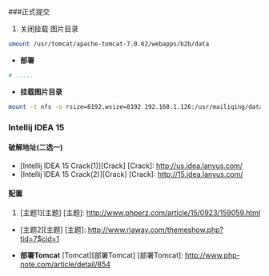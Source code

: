 ###正式提交
1. 关闭挂载 图片目录
```bash
umount /usr/tomcat/apache-tomcat-7.0.62/webapps/b2b/data
```
+ **部署**
```bash
# .....
```
+ **挂载图片目录**
```bash
mount -t nfs -o rsize=8192,wsize=8192 192.168.1.126:/usr/mailiqing/data /usr/tomcat/apache-tomcat-7.0.62/webapps/b2b/data
```



### Intellij IDEA 15
#### 破解地址(二选一)
+ [Intellij IDEA 15 Crack(1)][Crack]
[Crack]: http://us.idea.lanyus.com/
+ [Intellij IDEA 15 Crack(2)][Crack]
[Crack]: http://15.idea.lanyus.com/
#### 配置
1. [主题1][主题]
[主题]: http://www.phperz.com/article/15/0923/159059.html
+ [主题2][主题]
[主题]: http://www.riaway.com/themeshow.php?tid=7$cid=1

+ **部署Tomcat**
[Tomcat][部署Tomcat]
[部署Tomcat]: http://www.php-note.com/article/detail/854




